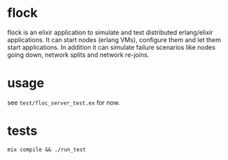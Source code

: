 flock
=====

flock is an elixir application to simulate and test distributed erlang/elixir applications.
It can start nodes (erlang VMs), configure them and let them start applications.
In addition it can simulate failure scenarios like nodes going down, network splits and network re-joins.

# usage
see `test/floc_server_test.ex` for now.

# tests
`mix compile && ./run_test`

